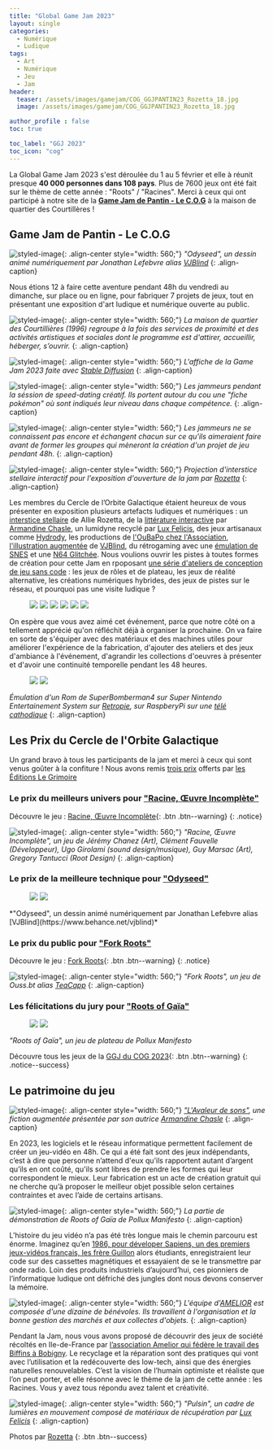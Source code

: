 ```yaml
---
title: "Global Game Jam 2023"
layout: single
categories:
  - Numérique
  - Ludique 
tags:
  - Art 
  - Numérique 
  - Jeu 
  - Jam
header:
  teaser: /assets/images/gamejam/COG_GGJPANTIN23_Rozetta_18.jpg
  image: /assets/images/gamejam/COG_GGJPANTIN23_Rozetta_18.jpg

author_profile : false
toc: true

toc_label: "GGJ 2023"
toc_icon: "cog"
---
```

La Global Game Jam 2023 s'est déroulée du 1 au 5 février et elle à réunit presque **40 000 personnes dans 108 pays**. Plus de 7600 jeux ont été fait sur le thème de cette année : "Roots" / "Racines". Merci à ceux qui ont participé à notre site de la [**Game Jam de Pantin - Le C.O.G**](/numérique/ludique/game-jam-de-pantin/) à la maison de quartier des Courtillères !

## Game Jam de Pantin - Le C.O.G

![styled-image](/assets/images/gamejam/COG_GGJPANTIN23_Rozetta_24.jpg "Odyseed"){: .align-center style="width: 560;"}
*"Odyseed", un dessin animé numériquement par Jonathan Lefebvre alias [VJBlind](https://www.behance.net/vjblind)*
{: .align-caption}

 Nous étions 12 à faire cette aventure pendant 48h du vendredi au dimanche, sur place ou en ligne, pour fabriquer 7 projets de jeux, tout en présentant une exposition d'art ludique et numérique ouverte au public. 

![styled-image](/assets/images/gamejam/COG_GGJPANTIN23_Rozetta_09.jpg "Odyseed"){: .align-center style="width: 560;"}
*La maison de quartier des Courtillières (1996) regroupe à la fois des services de proximité et des activités artistiques et sociales dont le programme est d'attirer, accueillir, héberger, s’ouvrir.*
{: .align-caption}

![styled-image](/assets/images/AfficheGameJam.jpg "Affiche"){: .align-center style="width: 560;"}
*L'affiche de la Game Jam 2023 faite avec [Stable Diffusion](https://www.stable-diffusion-france.fr/)*
{: .align-caption}

![styled-image](/assets/images/gamejam/COG_GGJPANTIN23_Rozetta_30.jpg "Affiche"){: .align-center style="width: 560;"}
*Les jammeurs pendant la séssion de speed-dating créatif. Ils portent autour du cou une "fiche pokémon" où sont indiqués leur niveau dans chaque compétence.*
{: .align-caption}

![styled-image](/assets/images/gamejam/COG_GGJPANTIN23_Rozetta_28.jpg "Affiche"){: .align-center style="width: 560;"}
*Les jammeurs ne se connaissent pas encore et échangent chacun sur ce qu'ils aimeraient faire avant de former les groupes qui mèneront la création d'un projet de jeu pendant 48h.*
{: .align-caption}


![styled-image](/assets/images/gamejam/COG_GGJPANTIN23_Rozetta_03.jpg "Odyseed"){: .align-center style="width: 560;"}
*Projection d'interstice stellaire interactif pour l'exposition d'ouverture de la jam par [Rozetta](https://www.allierozetta.com/)*
{: .align-caption}

Les membres du Cercle de l’Orbite Galactique étaient heureux de vous présenter en exposition plusieurs artefacts ludiques et numériques : un [interstice stellaire](https://www.allierozetta.com/all/vjart/modulaura/) de Allie Rozetta, de la [littérature interactive](https://books.apple.com/fr/book/lavaleur-de-sons/id976527880) par [Armandine Chasle](http://www.armandinechasle.fr/), un lumidyne recyclé par [Lux Felicis](https://www.instagram.com/luxfelicis/), des jeux artisanaux comme [Hydrody](https://comeuneidee.com/jeux/100009-ydrody-jeu-de-cooperation-fabrique-en-aveyron-3760032261035.html), les productions de [l'OuBaPo chez l'Association](https://fr.wikipedia.org/wiki/Ouvroir_de_bande_dessin%C3%A9e_potentielle), [l'illustration augmentée](https://globalgamejam.org/2023/games/odyseed-8) de [VJBlind](https://www.instagram.com/vjblind/), du rétrogaming avec une [émulation de SNES](https://retropie.org.uk/) et une [N64 Glitchée](/numérique/ludique/analog-digital/). Nous voulions ouvrir les pistes à toutes formes de création pour cette Jam en rpoposant [une série d'ateliers de conception de jeu sans code](/numérique/ludique/no-jam-no-game/) : les jeux de rôles et de plateau, les jeux de réalité alternative, les créations numériques hybrides, des jeux de pistes sur le réseau, et pourquoi pas une visite ludique ? 

<figure class="half">
  <img src="/assets/images/gamejam/COG_GGJPANTIN23_Rozetta_10.jpg">

  <img src="/assets/images/gamejam/COG_GGJPANTIN23_Rozetta_08.jpg">
 
  <img src="/assets/images/gamejam/COG_GGJPANTIN23_Rozetta_15.jpg">

  <img src="/assets/images/gamejam/COG_GGJPANTIN23_Rozetta_20.jpg">

  <img src="/assets/images/gamejam/COG_GGJPANTIN23_Rozetta_04.jpg">

  <img src="/assets/images/gamejam/COG_GGJPANTIN23_Rozetta_05.jpg">
</figure>

On espère que vous avez aimé cet événement, parce que notre côté on a tellement apprécié qu'on réfléchit déjà à organiser la prochaine. On va faire en sorte de s'équiper avec des matériaux et des machines utiles pour améliorer l'expérience de la fabrication, d'ajouter des ateliers et des jeux d'ambiance à l'événement, d'agrandir les collections d'oeuvres à présenter et d'avoir une continuité temporelle pendant les 48 heures. 

<figure class="half">
  <img src="/assets/images/gamejam/COG_GGJPANTIN23_Rozetta_11.jpg">

  <img src="/assets/images/gamejam/COG_GGJPANTIN23_Rozetta_25.jpg">
 </figure>

*Émulation d'un Rom de SuperBomberman4 sur Super Nintendo Entertainement System sur [Retropie](https://retropie.org.uk/), sur RaspberyPi sur une [télé cathodique](/numérique/ludique/analog-digital/)*
{: .align-caption}

## Les Prix du Cercle de l'Orbite Galactique

Un grand bravo à tous les participants de la jam et merci à ceux qui sont venus goûter à la confiture ! Nous avons remis [trois prix](https://legrimoire.net/librairie/fr/publications/33-des-astres-humains-prix-mille-saisons-2022.html) offerts par [les Éditions Le Grimoire](https://legrimoire.net/librairie/fr/)

### Le prix du **meilleurs univers** pour ["Racine, Œuvre Incomplète"](https://globalgamejam.org/2023/games/ph%C3%A8dre-5)

Découvre le jeu : [Racine, Œuvre Incomplète](https://johnroots.vercel.app/){: .btn .btn--warning}
{: .notice} 

![styled-image](/assets/images/gamejam/Racine.png "Racine"){: .align-center style="width: 560;"}
*"Racine, Œuvre Incomplète", un jeu de Jérémy Chanez (Art), Clément Fauvelle (Développeur), Ugo Girolami (sound design/musique), Guy Marsac (Art), Gregory Tantucci (Root Design)*
{: .align-caption}

### Le prix de la **meilleure technique** pour ["Odyseed"](https://globalgamejam.org/2023/games/odyseed-8)

<figure class="half">
  <img src="/assets/images/gamejam/COG_GGJPANTIN23_Rozetta_23.jpg">
 
  <img src="/assets/images/gamejam/COG_GGJPANTIN23_Rozetta_22.jpg">
</figure>
*"Odyseed", un dessin animé numériquement par Jonathan Lefebvre alias [VJBlind](https://www.behance.net/vjblind)*


### Le **prix du public** pour ["Fork Roots"](https://globalgamejam.org/2023/games/fork-roots-9) 

Découvre le jeu : [Fork Roots](https://ouss23.itch.io/fork-roots){: .btn .btn--warning}
{: .notice} 

![styled-image](/assets/images/gamejam/Fork.png "Fork"){: .align-center style="width: 560;"}
*"Fork Roots", un jeu de Ouss.bt alias [TeaCapp](https://play.google.com/store/apps/dev?id=7045875058654236279)*
{: .align-caption}

###  Les félicitations du jury pour ["Roots of Gaïa"](https://globalgamejam.org/2023/games/roots-ga%C3%AFa-9)

<figure class="half">
  <img src="/assets/images/gamejam/COG_GGJPANTIN23_Rozetta_32.jpg">
 
  <img src="/assets/images/gamejam/COG_GGJPANTIN23_Rozetta_33.jpg">
</figure>

*"Roots of Gaïa", un jeu de plateau de Pollux Manifesto*

Découvre tous les jeux de la [GGJ du COG 2023](https://globalgamejam.org/2023/jam-sites/game-jam-de-pantin-le-cog/games){: .btn .btn--warning}
{: .notice--success} 

## Le patrimoine du jeu

![styled-image](/assets/images/gamejam/armandine.png "Avaleur"){: .align-center style="width: 560;"}
*["L'Avaleur de sons"](https://books.apple.com/fr/book/lavaleur-de-sons/id976527880?fbclid=IwAR29d4WcZux_p-pvZ222OxBVZbIZ516wMkSrShZqryZDYLdFbcwLCLdJG3g), une fiction augmentée présentée par son autrice [Armandine Chasle](http://www.armandinechasle.fr/)*
{: .align-caption}

En 2023, les logiciels et le réseau informatique permettent facilement de créer un jeu-vidéo en 48h. Ce qui a été fait sont des jeux indépendants, c’est à dire que personne n’attend d'eux qu’ils rapportent autant d’argent qu’ils en ont coûté, qu'ils sont libres de prendre les formes qui leur correspondent le mieux. Leur fabrication est un acte de création gratuit qui ne cherche qu’à proposer le meilleur objet possible selon certaines contraintes et avec l’aide de certains artisans.

![styled-image](/assets/images/gamejam/COG_GGJPANTIN23_Rozetta_34.jpg "Gaya3"){: .align-center style="width: 560;"}
*La partie de démonstration de Roots of Gaïa de Pollux Manifesto*
{: .align-caption}

L’histoire du jeu vidéo n’a pas été très longue mais le chemin parcouru est énorme. Imaginez qu’en [1986, pour déveloper Sapiens, un des premiers jeux-vidéos français, les frère Guillon](https://www.youtube.com/watch?v=LtdBOYTegMM) alors étudiants, enregistraient leur code sur des cassettes magnétiques et essayaient de se le transmettre par onde radio. Loin des produits industriels d’aujourd’hui, ces pionniers de l’informatique ludique ont défriché des jungles dont nous devons conserver la mémoire.

![styled-image](/assets/images/gamejam/COG_GGJPANTIN23_Rozetta_19.jpg "Gaya3"){: .align-center style="width: 560;"}
*L'équipe d'[AMELIOR](http://amelior.canalblog.com/) est composée d'une dizaine de bénévoles. Ils travaillent à l'organisation et la bonne gestion des marchés et aux collectes d'objets.*
{: .align-caption}

Pendant la Jam, nous vous avons proposé de découvrir des jeux de société récoltés en Ile-de-France par [l’association Amelior qui fédère le travail des Biffins à Bobigny](http://amelior.canalblog.com/). Le recyclage et la réparation sont des pratiques qui vont avec l’utilisation et la redécouverte des low-tech, ainsi que des énergies naturelles renouvelables. C’est la vision de l’humain optimiste et réaliste que l’on peut porter, et elle résonne avec le thème de la jam de cette année : les Racines. Vous y avez tous répondu avez talent et créativité.

![styled-image](/assets/images/gamejam/COG_GGJPANTIN23_Rozetta_27.jpg "Gaya3"){: .align-center style="width: 560;"}
*"Pulsin", un cadre de lumières en mouvement composé de matériaux de récupération par [Lux Felicis](https://www.instagram.com/luxfelicis/)*
{: .align-caption}

Photos par [Rozetta](https://www.allierozetta.com/)
{: .btn .btn--success} 
